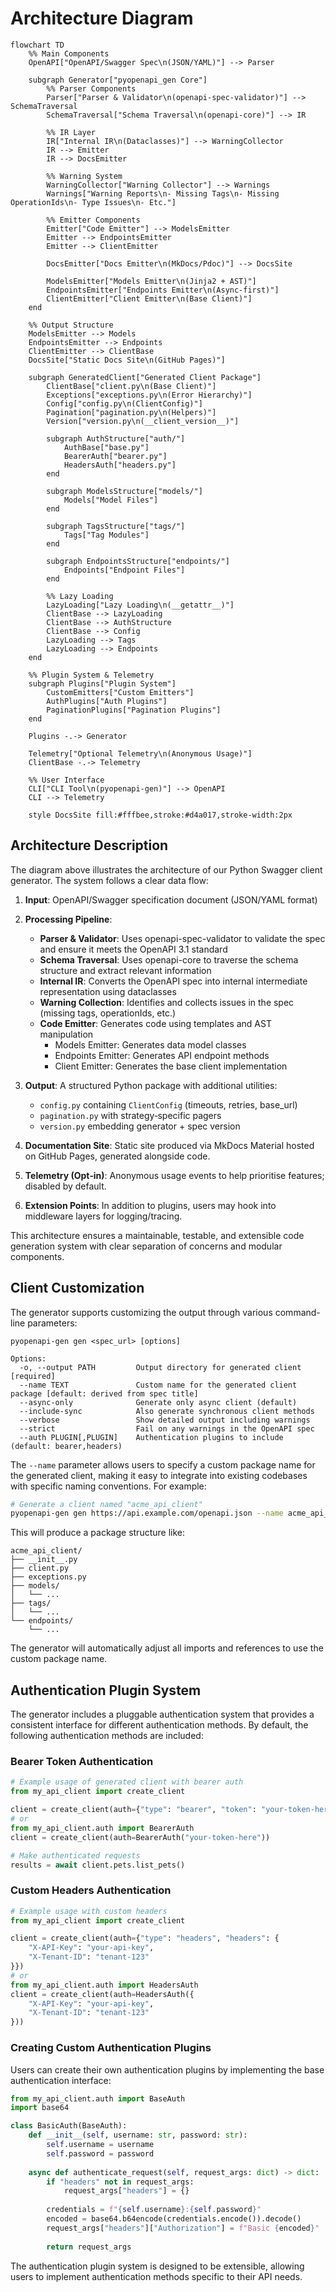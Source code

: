 # Architecture Diagram

```mermaid
flowchart TD
    %% Main Components
    OpenAPI["OpenAPI/Swagger Spec\n(JSON/YAML)"] --> Parser
    
    subgraph Generator["pyopenapi_gen Core"]
        %% Parser Components
        Parser["Parser & Validator\n(openapi-spec-validator)"] --> SchemaTraversal
        SchemaTraversal["Schema Traversal\n(openapi-core)"] --> IR
        
        %% IR Layer
        IR["Internal IR\n(Dataclasses)"] --> WarningCollector
        IR --> Emitter
        IR --> DocsEmitter
        
        %% Warning System
        WarningCollector["Warning Collector"] --> Warnings
        Warnings["Warning Reports\n- Missing Tags\n- Missing OperationIds\n- Type Issues\n- Etc."]
        
        %% Emitter Components
        Emitter["Code Emitter"] --> ModelsEmitter
        Emitter --> EndpointsEmitter
        Emitter --> ClientEmitter
        
        DocsEmitter["Docs Emitter\n(MkDocs/Pdoc)"] --> DocsSite
        
        ModelsEmitter["Models Emitter\n(Jinja2 + AST)"]
        EndpointsEmitter["Endpoints Emitter\n(Async-first)"]
        ClientEmitter["Client Emitter\n(Base Client)"]
    end
    
    %% Output Structure
    ModelsEmitter --> Models
    EndpointsEmitter --> Endpoints
    ClientEmitter --> ClientBase
    DocsSite["Static Docs Site\n(GitHub Pages)"]
    
    subgraph GeneratedClient["Generated Client Package"]
        ClientBase["client.py\n(Base Client)"]
        Exceptions["exceptions.py\n(Error Hierarchy)"]
        Config["config.py\n(ClientConfig)"]
        Pagination["pagination.py\n(Helpers)"]
        Version["version.py\n(__client_version__)"]
        
        subgraph AuthStructure["auth/"]
            AuthBase["base.py"]
            BearerAuth["bearer.py"]
            HeadersAuth["headers.py"]
        end
        
        subgraph ModelsStructure["models/"]
            Models["Model Files"]
        end
        
        subgraph TagsStructure["tags/"]
            Tags["Tag Modules"]
        end
        
        subgraph EndpointsStructure["endpoints/"]
            Endpoints["Endpoint Files"]
        end
        
        %% Lazy Loading
        LazyLoading["Lazy Loading\n(__getattr__)"]
        ClientBase --> LazyLoading
        ClientBase --> AuthStructure
        ClientBase --> Config
        LazyLoading --> Tags
        LazyLoading --> Endpoints
    end
    
    %% Plugin System & Telemetry
    subgraph Plugins["Plugin System"]
        CustomEmitters["Custom Emitters"]
        AuthPlugins["Auth Plugins"]
        PaginationPlugins["Pagination Plugins"]
    end
 
    Plugins -.-> Generator
    
    Telemetry["Optional Telemetry\n(Anonymous Usage)"]
    ClientBase -.-> Telemetry
    
    %% User Interface
    CLI["CLI Tool\n(pyopenapi-gen)"] --> OpenAPI
    CLI --> Telemetry
    
    style DocsSite fill:#fffbee,stroke:#d4a017,stroke-width:2px
```

## Architecture Description

The diagram above illustrates the architecture of our Python Swagger client generator. The system follows a clear data flow:

1. **Input**: OpenAPI/Swagger specification document (JSON/YAML format)

2. **Processing Pipeline**:
   - **Parser & Validator**: Uses openapi-spec-validator to validate the spec and ensure it meets the OpenAPI 3.1 standard
   - **Schema Traversal**: Uses openapi-core to traverse the schema structure and extract relevant information
   - **Internal IR**: Converts the OpenAPI spec into internal intermediate representation using dataclasses
   - **Warning Collection**: Identifies and collects issues in the spec (missing tags, operationIds, etc.)
   - **Code Emitter**: Generates code using templates and AST manipulation
     - Models Emitter: Generates data model classes
     - Endpoints Emitter: Generates API endpoint methods 
     - Client Emitter: Generates the base client implementation

3. **Output**: A structured Python package with additional utilities:
   - `config.py` containing `ClientConfig` (timeouts, retries, base_url)
   - `pagination.py` with strategy‑specific pagers
   - `version.py` embedding generator + spec version

4. **Documentation Site**: Static site produced via MkDocs Material hosted on GitHub Pages, generated alongside code.

5. **Telemetry (Opt‑in)**: Anonymous usage events to help prioritise features; disabled by default.

6. **Extension Points**: In addition to plugins, users may hook into middleware layers for logging/tracing.

This architecture ensures a maintainable, testable, and extensible code generation system with clear separation of concerns and modular components. 

## Client Customization

The generator supports customizing the output through various command-line parameters:

```
pyopenapi-gen gen <spec_url> [options]

Options:
  -o, --output PATH         Output directory for generated client [required]
  --name TEXT               Custom name for the generated client package [default: derived from spec title]
  --async-only              Generate only async client (default)
  --include-sync            Also generate synchronous client methods
  --verbose                 Show detailed output including warnings
  --strict                  Fail on any warnings in the OpenAPI spec
  --auth PLUGIN[,PLUGIN]    Authentication plugins to include (default: bearer,headers)
```

The `--name` parameter allows users to specify a custom package name for the generated client, making it easy to integrate into existing codebases with specific naming conventions. For example:

```bash
# Generate a client named "acme_api_client"
pyopenapi-gen gen https://api.example.com/openapi.json --name acme_api_client
```

This will produce a package structure like:

```
acme_api_client/
├── __init__.py
├── client.py
├── exceptions.py
├── models/
│   └── ...
├── tags/
│   └── ...
└── endpoints/
    └── ...
```

The generator will automatically adjust all imports and references to use the custom package name. 

## Authentication Plugin System

The generator includes a pluggable authentication system that provides a consistent interface for different authentication methods. By default, the following authentication methods are included:

### Bearer Token Authentication
```python
# Example usage of generated client with bearer auth
from my_api_client import create_client

client = create_client(auth={"type": "bearer", "token": "your-token-here"})
# or
from my_api_client.auth import BearerAuth
client = create_client(auth=BearerAuth("your-token-here"))

# Make authenticated requests
results = await client.pets.list_pets()
```

### Custom Headers Authentication
```python
# Example usage with custom headers
from my_api_client import create_client

client = create_client(auth={"type": "headers", "headers": {
    "X-API-Key": "your-api-key", 
    "X-Tenant-ID": "tenant-123"
}})
# or
from my_api_client.auth import HeadersAuth
client = create_client(auth=HeadersAuth({
    "X-API-Key": "your-api-key", 
    "X-Tenant-ID": "tenant-123"
}))
```

### Creating Custom Authentication Plugins
Users can create their own authentication plugins by implementing the base authentication interface:

```python
from my_api_client.auth import BaseAuth
import base64

class BasicAuth(BaseAuth):
    def __init__(self, username: str, password: str):
        self.username = username
        self.password = password
    
    async def authenticate_request(self, request_args: dict) -> dict:
        if "headers" not in request_args:
            request_args["headers"] = {}
            
        credentials = f"{self.username}:{self.password}"
        encoded = base64.b64encode(credentials.encode()).decode()
        request_args["headers"]["Authorization"] = f"Basic {encoded}"
        
        return request_args
```

The authentication plugin system is designed to be extensible, allowing users to implement authentication methods specific to their API needs. 